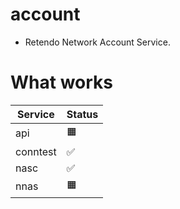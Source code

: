 # account
- Retendo Network Account Service.

# What works
| Service        | Status       |
| -------------- | ------------ |
| api            | 🟧           |
| conntest       | ✅           |
| nasc           | ✅           |
| nnas           | 🟧           |
